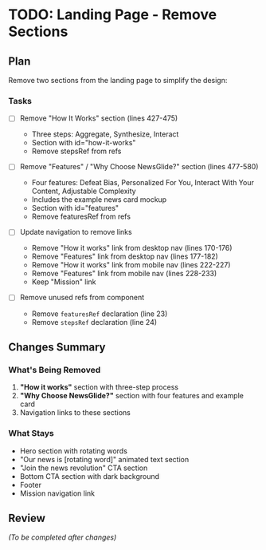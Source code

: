 # TODO: Landing Page - Remove Sections

## Plan

Remove two sections from the landing page to simplify the design:

### Tasks

- [ ] Remove "How It Works" section (lines 427-475)
  - Three steps: Aggregate, Synthesize, Interact
  - Section with id="how-it-works"
  - Remove stepsRef from refs

- [ ] Remove "Features" / "Why Choose NewsGlide?" section (lines 477-580)
  - Four features: Defeat Bias, Personalized For You, Interact With Your Content, Adjustable Complexity
  - Includes the example news card mockup
  - Section with id="features"
  - Remove featuresRef from refs

- [ ] Update navigation to remove links
  - Remove "How it works" link from desktop nav (lines 170-176)
  - Remove "Features" link from desktop nav (lines 177-182)
  - Remove "How it works" link from mobile nav (lines 222-227)
  - Remove "Features" link from mobile nav (lines 228-233)
  - Keep "Mission" link

- [ ] Remove unused refs from component
  - Remove `featuresRef` declaration (line 23)
  - Remove `stepsRef` declaration (line 24)

## Changes Summary

### What's Being Removed
1. **"How it works"** section with three-step process
2. **"Why Choose NewsGlide?"** section with four features and example card
3. Navigation links to these sections

### What Stays
- Hero section with rotating words
- "Our news is [rotating word]" animated text section
- "Join the news revolution" CTA section
- Bottom CTA section with dark background
- Footer
- Mission navigation link

## Review

_(To be completed after changes)_
